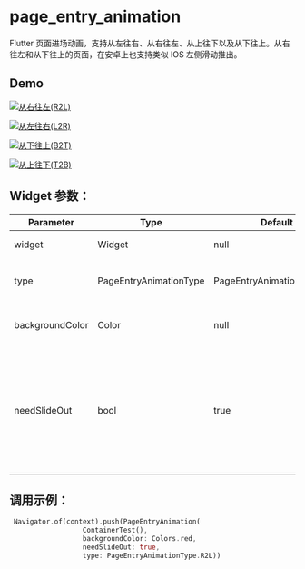 # page_entry_animation

Flutter 页面进场动画，支持从左往右、从右往左、从上往下以及从下往上。从右往左和从下往上的页面，在安卓上也支持类似 IOS 左侧滑动推出。

## Demo

[![从右往左(R2L)](https://github.com/ydwan/page_entry_animation/video/R2L.gif)](https://github.com/ydwan/page_entry_animation/video/R2L.gif)

[![从左往右(L2R)](https://github.com/ydwan/page_entry_animation/video/L2R.gif)](https://github.com/ydwan/page_entry_animation/video/L2R.gif)

[![从下往上(B2T)](https://github.com/ydwan/page_entry_animation/video/B2T.gif)](https://github.com/ydwan/page_entry_animation/video/B2T.gif)

[![从上往下(T2B)](https://github.com/ydwan/page_entry_animation/video/T2B.gif)](https://github.com/ydwan/page_entry_animation/video/T2B.gif)

## Widget 参数：

| Parameter       | Type                   | Default                    | Description                                                                     |
| --------------- | ---------------------- | -------------------------- | ------------------------------------------------------------------------------- |
| widget          | Widget                 | null                       | 传入的页面 Widget                                                               |
| type            | PageEntryAnimationType | PageEntryAnimationType.R2L | 渲染类型，默认从右往左加载                                                      |
| backgroundColor | Color                  | null                       | 侧滑退出的背景蒙层颜色                                                          |
| needSlideOut    | bool                   | true                       | 是否需要左侧滑动退出，默认 true。从上往下(T2B)，从左往右(L2R)类型不支持侧滑退出 |

## 调用示例：

```Dart
 Navigator.of(context).push(PageEntryAnimation(
                  ContainerTest(),
                  backgroundColor: Colors.red,
                  needSlideOut: true,
                  type: PageEntryAnimationType.R2L))
```

